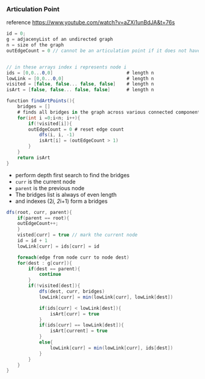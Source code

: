 ﻿### Articulation Point
reference https://www.youtube.com/watch?v=aZXi1unBdJA&t=76s

```csharp
id = 0;       
g = adjacenyList of an undirected graph
n = size of the graph
outEdgeCount = 0 // cannot be an articulation point if it does not have more than one outgoing edges


// in these arrays index i represents node i
ids = [0,0...0,0]                           # length n
lowLink = [0,0...0,0]                       # length n
visited = [false, false... false, false]    # length n
isArt = [false, false... false, false]		# length n

function findArtPoints(){
    bridges = []
    # finds all bridges in the graph across various connected components
    for(int i =0;i<n; i++){
        if(!visited[i]){
		outEdgeCount = 0 # reset edge count
            dfs(i, i, -1)
			isArt[i] = (outEdgeCount > 1)
        }
    }
    return isArt
}
```
* perform depth first search to find the bridges
* `curr` is the current node
* `parent` is the previous node
* The bridges list is always of even length 
* and indexes (2*i, 2*i+1) form a bridges


```csharp
dfs(root, curr, parent){
	if(parent == root){
	outEdgeCount++;
	}
    visted[curr] = true // mark the current node
    id = id + 1
    lowLink[curr] = ids[curr] = id

    foreach(edge from node curr to node dest)
    for(dest : g[curr]){
        if(dest == parent){
            continue
        }
        if(!visited[dest]){
            dfs(dest, curr, bridges)
            lowLink[curr] = min(lowLink[curr], lowLink[dest])

            if(ids[curr] < lowLink[dest]){
                isArt[curr] = true
            }
			if(ids[curr] == lowLink[dest]){
				isArt[current] = true
			}
            else{
                lowLink[curr] = min(lowLink[curr], ids[dest])
            }
        }
    }
}
```

